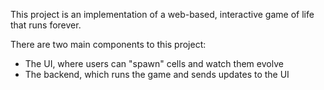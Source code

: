 This project is an implementation of a web-based, interactive game of life that runs forever.

There are two main components to this project:
- The UI, where users can "spawn" cells and watch them evolve
- The backend, which runs the game and sends updates to the UI